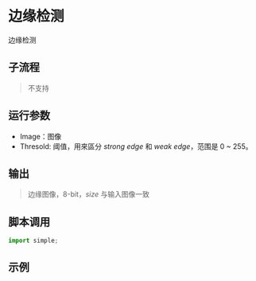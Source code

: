 # 边缘检测 
边缘检测

## 子流程
> 不支持


## 运行参数

* Image：图像
* Thresold: 阈值，用來區分 *strong edge* 和 *weak edge*，范围是 0 ~ 255。


## 输出

> 边缘图像，8-bit，*size* 与输入图像一致    


## 脚本调用

```python
import simple;

```

## 示例